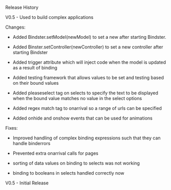 Release History

V0.5 - Used to build complex applications

Changes:

- Added Bindster.setModel(newModel) to set a new after starting Bindster.

- Added Binster.setController(newController) to set a new controller after starting Bindster

- Added trigger attribute which will inject code when the model is updated as a result of binding

- Added testing framework that allows values to be set and testing based on their bound values

- Added pleaseselect tag on selects to specify the text to be displayed when the bound value matches no value in the select options

- Added regex match tag to onarrival so a range of urls can be specified

- Added onhide and onshow events that can be used for animations

Fixes:

- Improved handling of complex binding expressions such that they can handle binderrors

- Prevented extra onarrival calls for pages

- sorting of data values on binding to selects was not working

- binding to booleans in selects handled correctly now

V0.5 - Initial Release

 



 
